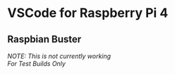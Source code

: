 # VSCode for Raspberry Pi 4
## Raspbian Buster

*NOTE: This is not currently working*  
*For Test Builds Only*